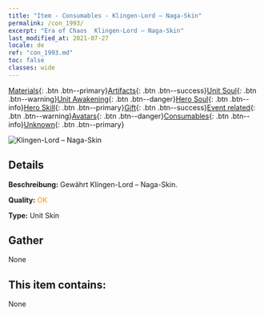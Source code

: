 ```yaml
---
title: "Item - Consumables - Klingen-Lord – Naga-Skin"
permalink: /con_1993/
excerpt: "Era of Chaos  Klingen-Lord – Naga-Skin"
last_modified_at: 2021-07-27
locale: de
ref: "con_1993.md"
toc: false
classes: wide
---
```

 [Materials](/ItemsDE/){: .btn .btn--primary}[Artifacts](/ItemsDE/Artifacts/){: .btn .btn--success}[Unit Soul](/ItemsDE/UnitSoul/){: .btn .btn--warning}[Unit Awakening](/ItemsDE/UnitAwakening/){: .btn .btn--danger}[Hero Soul](/ItemsDE/HeroSoul/){: .btn .btn--info}[Hero Skill](/ItemsDE/HeroSkill/){: .btn .btn--primary}[Gift](/ItemsDE/Gift/){: .btn .btn--success}[Event related](/ItemsDE/Events/){: .btn .btn--warning}[Avatars](/ItemsDE/Avatars/){: .btn .btn--danger}[Consumables](/ItemsDE/Consumables/){: .btn .btn--info}[Unknown](/ItemsDE/Unknown/){: .btn .btn--primary}

 ![Klingen-Lord – Naga-Skin](/images/u/ti_najia.jpg)

## Details
 **Beschreibung:** Gewährt Klingen-Lord – Naga-Skin.

 **Quality:** <span style="color: #FF8C00">OK</span>

 **Type:** Unit Skin

## Gather

  None

## This item contains:

  None

